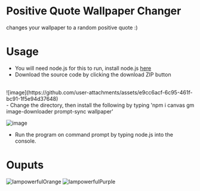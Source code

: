 # Positive Quote Wallpaper Changer
changes your wallpaper to a random positive quote :)

# Usage
- You will need node.js for this to run, install node.js [here](https://nodejs.org/en)
- Download the source code by clicking the download ZIP button
<br>
![image](https://github.com/user-attachments/assets/e9cc6acf-6c95-461f-bc91-1f5e94d37648)

<br>
- Change the directory, then install the following by typing 'npm i canvas gm image-downloader prompt-sync wallpaper'

![image](https://github.com/user-attachments/assets/d4d0f169-0503-41ee-a79d-110a990572c7)

- Run the program on command prompt by typing node.js into the console.

# Ouputs
![IampowerfulOrange](https://github.com/user-attachments/assets/4584c06c-d408-4a05-985b-d307c411d1a2)
![IampowerfulPurple](https://github.com/user-attachments/assets/29481474-bec0-4ce2-ac09-15be6015a73c)
